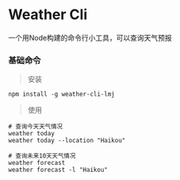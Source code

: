 # Weather Cli

一个用Node构建的命令行小工具，可以查询天气预报

### 基础命令

> 安装
```
npm install -g weather-cli-lmj
```

> 使用
```shell
# 查询今天天气情况
weather today 
weather today --location "Haikou"

# 查询未来10天天气情况
weather forecast
weather forecast -l "Haikou"
```
